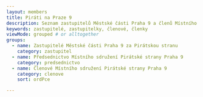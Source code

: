 ```yaml
---
layout: members
title: Piráti na Praze 9
description: Seznam zastupitelů Městské části Praha 9 a členů Místního sdružení Pirátské strany na Praze 9
keywords: zastupitelé, zastupitelky, členové, členky
viewMode: grouped # or alltogether
groups:
  - name: Zastupitelé Městské části Praha 9 za Pirátskou stranu
    category: zastupitel
  - name: Předsednictvo Místního sdružení Pirátské strany Praha 9
    category: predsednictvo
  - name: Členové Místního sdružení Pirátské strany Praha 9
    category: clenove
    sort: ordPce

---
```

